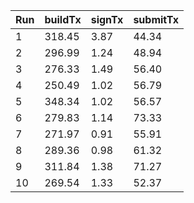 | Run | buildTx | signTx | submitTx |
| --- | --- | --- | --- |
| 1 | 318.45 | 3.87 | 44.34 |
| 2 | 296.99 | 1.24 | 48.94 |
| 3 | 276.33 | 1.49 | 56.40 |
| 4 | 250.49 | 1.02 | 56.79 |
| 5 | 348.34 | 1.02 | 56.57 |
| 6 | 279.83 | 1.14 | 73.33 |
| 7 | 271.97 | 0.91 | 55.91 |
| 8 | 289.36 | 0.98 | 61.32 |
| 9 | 311.84 | 1.38 | 71.27 |
| 10 | 269.54 | 1.33 | 52.37 |